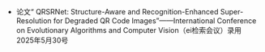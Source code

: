 - 论文“ QRSRNet: Structure-Aware and Recognition-Enhanced Super-Resolution for Degraded QR Code Images”——International Conference on Evolutionary Algorithms and Computer Vision（ei检索会议）录用 2025年5月30号

